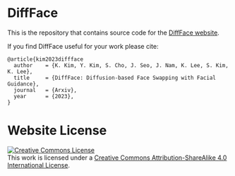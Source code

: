 # DiffFace

This is the repository that contains source code for the [DiffFace website](https://hxngiee.github.io/DiffFace).

If you find DiffFace useful for your work please cite:
```
@article{kim2023diffface
  author    = {K. Kim, Y. Kim, S. Cho, J. Seo, J. Nam, K. Lee, S. Kim, K. Lee},
  title     = {DiffFace: Diffusion-based Face Swapping with Facial Guidance},
  journal   = {Arxiv},
  year      = {2023},
}
```

# Website License
<a rel="license" href="http://creativecommons.org/licenses/by-sa/4.0/"><img alt="Creative Commons License" style="border-width:0" src="https://i.creativecommons.org/l/by-sa/4.0/88x31.png" /></a><br />This work is licensed under a <a rel="license" href="http://creativecommons.org/licenses/by-sa/4.0/">Creative Commons Attribution-ShareAlike 4.0 International License</a>.

